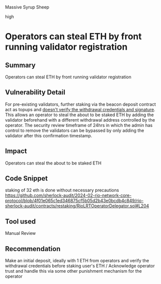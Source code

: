 Massive Syrup Sheep

high

# Operators can steal ETH by front running validator registration

## Summary
Operators can steal ETH by front running validator registration

## Vulnerability Detail
For pre-existing validators, further staking via the beacon deposit contract act as topups and [doesn't verify the withdrawal credentials and signature](https://eth2book.info/capella/part2/deposits-withdrawals/deposit-processing/#validator-top-ups). This allows an operator to steal the about to be staked ETH by adding the validator beforehand with a different withdrawal address controlled by the operator. The security review timeframe of 24hrs in which the admin has control to remove the validators can be bypassed by only adding the validator after this confirmation timestamp.

## Impact
Operators can steal the about to be staked ETH

## Code Snippet
staking of 32 eth is done without necessary precautions
https://github.com/sherlock-audit/2024-02-rio-network-core-protocol/blob/4f01e065c1ed346875cf5b05d2b43e0bcdb4c849/rio-sherlock-audit/contracts/restaking/RioLRTOperatorDelegator.sol#L204

## Tool used
Manual Review

## Recommendation
Make an initial deposit, ideally with 1 ETH from operators and verify the withdrawal credentials before staking user's ETH / Acknowledge operator trust and handle this via some other punishment mechanism for the operator